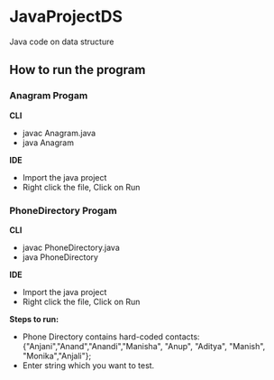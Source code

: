 # JavaProjectDS
Java code on data structure


## How to run the program

### Anagram Progam

**CLI**
- javac Anagram.java
- java Anagram

**IDE**
- Import the java project
- Right click the file, Click on Run

### PhoneDirectory Progam

**CLI**
- javac PhoneDirectory.java
- java PhoneDirectory

**IDE**
- Import the java project
- Right click the file, Click on Run

**Steps to run:**

- Phone Directory contains hard-coded contacts: {"Anjani","Anand","Anandi","Manisha", "Anup", "Aditya", "Manish", "Monika","Anjali"};
- Enter string which you want to test.